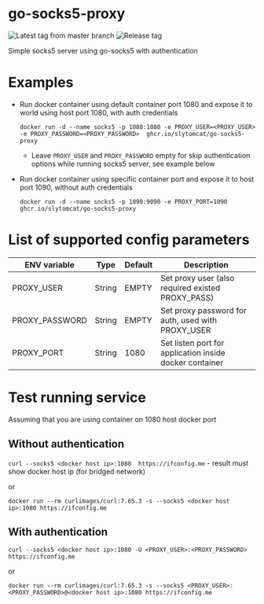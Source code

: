 # go-socks5-proxy

![Latest tag from master branch](https://github.com/slytomcat/socks5-server/workflows/Latest%20tag%20from%20master%20branch/badge.svg)
![Release tag](https://github.com/slytomcat/socks5-server/workflows/Release%20tag/badge.svg)

Simple socks5 server using go-socks5 with authentication

# Examples

- Run docker container using default container port 1080 and expose it to world using host port 1080, with auth credentials

    ```docker run -d --name socks5 -p 1080:1080 -e PROXY_USER=<PROXY_USER> -e PROXY_PASSWORD=<PROXY_PASSWORD>  ghcr.io/slytomcat/go-socks5-proxy```

    - Leave `PROXY_USER` and `PROXY_PASSWORD` empty for skip authentication options while running socks5 server, see example below

- Run docker container using specific container port and expose it to host port 1090, without auth credentials

    ```docker run -d --name socks5 -p 1090:9090 -e PROXY_PORT=1090 ghcr.io/slytomcat/go-socks5-proxy```

# List of supported config parameters

|ENV variable|Type|Default|Description|
|------------|----|-------|-----------|
|PROXY_USER|String|EMPTY|Set proxy user (also required existed PROXY_PASS)|
|PROXY_PASSWORD|String|EMPTY|Set proxy password for auth, used with PROXY_USER|
|PROXY_PORT|String|1080|Set listen port for application inside docker container|


# Test running service

Assuming that you are using container on 1080 host docker port

## Without authentication

```curl --socks5 <docker host ip>:1080  https://ifconfig.me``` - result must show docker host ip (for bridged network)

or

```docker run --rm curlimages/curl:7.65.3 -s --socks5 <docker host ip>:1080 https://ifconfig.me```

## With authentication

```curl --socks5 <docker host ip>:1080 -U <PROXY_USER>:<PROXY_PASSWORD> https://ifconfig.me```

or

```docker run --rm curlimages/curl:7.65.3 -s --socks5 <PROXY_USER>:<PROXY_PASSWORD>@<docker host ip>:1080 https://ifconfig.me```
